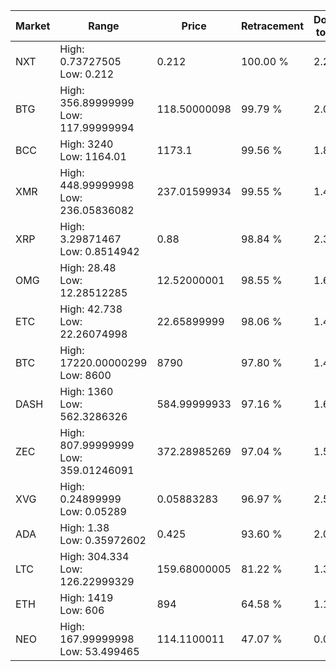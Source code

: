 | Market | Range | Price| Retracement | Doubles to 50% |
| --- | --- | --- | --- | --- |
| NXT | High: 0.73727505<br />Low: 0.212 | 0.212 | 100.00 % | 2.24 |
| BTG | High: 356.89999999<br />Low: 117.99999994 | 118.50000098 | 99.79 % | 2.00 |
| BCC | High: 3240<br />Low: 1164.01 | 1173.1 | 99.56 % | 1.88 |
| XMR | High: 448.99999998<br />Low: 236.05836082 | 237.01599934 | 99.55 % | 1.45 |
| XRP | High: 3.29871467<br />Low: 0.8514942 | 0.88 | 98.84 % | 2.36 |
| OMG | High: 28.48<br />Low: 12.28512285 | 12.52000001 | 98.55 % | 1.63 |
| ETC | High: 42.738<br />Low: 22.26074998 | 22.65899999 | 98.06 % | 1.43 |
| BTC | High: 17220.00000299<br />Low: 8600 | 8790 | 97.80 % | 1.47 |
| DASH | High: 1360<br />Low: 562.3286326 | 584.99999933 | 97.16 % | 1.64 |
| ZEC | High: 807.99999999<br />Low: 359.01246091 | 372.28985269 | 97.04 % | 1.57 |
| XVG | High: 0.24899999<br />Low: 0.05289 | 0.05883283 | 96.97 % | 2.57 |
| ADA | High: 1.38<br />Low: 0.35972602 | 0.425 | 93.60 % | 2.05 |
| LTC | High: 304.334<br />Low: 126.22999329 | 159.68000005 | 81.22 % | 1.35 |
| ETH | High: 1419<br />Low: 606 | 894 | 64.58 % | 1.13 |
| NEO | High: 167.99999998<br />Low: 53.499465 | 114.1100011 | 47.07 % | 0.00 |

